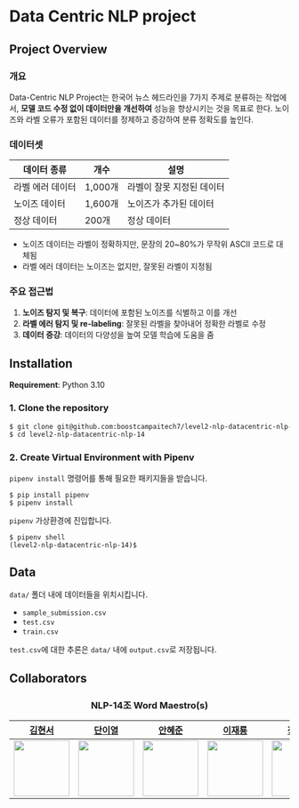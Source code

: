 # Data Centric NLP project

## Project Overview

### 개요

Data-Centric NLP Project는 한국어 뉴스 헤드라인을 7가지 주제로 분류하는 작업에서, **모델 코드 수정 없이 데이터만을 개선하여** 성능을 향상시키는 것을 목표로 한다. 노이즈와 라벨 오류가 포함된 데이터를 정제하고 증강하여 분류 정확도를 높인다.

### 데이터셋

| 데이터 종류      | 개수    | 설명                      |
| ---------------- | ------- | ------------------------- |
| 라벨 에러 데이터 | 1,000개 | 라벨이 잘못 지정된 데이터 |
| 노이즈 데이터    | 1,600개 | 노이즈가 추가된 데이터    |
| 정상 데이터      | 200개   | 정상 데이터               |

- 노이즈 데이터는 라벨이 정확하지만, 문장의 20~80%가 무작위 ASCII 코드로 대체됨
- 라벨 에러 데이터는 노이즈는 없지만, 잘못된 라벨이 지정됨

### 주요 접근법

1. **노이즈 탐지 및 복구**: 데이터에 포함된 노이즈를 식별하고 이를 개선
2. **라벨 에러 탐지 및 re-labeling**: 잘못된 라벨을 찾아내어 정확한 라벨로 수정
3. **데이터 증강**: 데이터의 다양성을 높여 모델 학습에 도움을 줌

## Installation

**Requirement**: Python 3.10

### 1. Clone the repository

```bash
$ git clone git@github.com:boostcampaitech7/level2-nlp-datacentric-nlp-14.git
$ cd level2-nlp-datacentric-nlp-14
```

### 2. Create Virtual Environment with Pipenv

`pipenv install` 명령어를 통해 필요한 패키지들을 받습니다.

```shell
$ pip install pipenv
$ pipenv install
```

`pipenv` 가상환경에 진입합니다.

```shell
$ pipenv shell
(level2-nlp-datacentric-nlp-14)$
```

## Data

`data/` 폴더 내에 데이터들을 위치시킵니다.

- `sample_submission.csv`
- `test.csv`
- `train.csv`

`test.csv`에 대한 추론은 `data/` 내에 `output.csv`로 저장됩니다.

## Collaborators

<h3 align="center">NLP-14조 Word Maestro(s)</h3>

<div align="center">

|          [김현서](https://github.com/kimhyeonseo0830)          |          [단이열](https://github.com/eyeol)          |          [안혜준](https://github.com/jagaldol)          |          [이재룡](https://github.com/So1pi)          |          [장요한](https://github.com/DDUKDAE)          |
| :------------------------------------------------------------: | :--------------------------------------------------: | :-----------------------------------------------------: | :--------------------------------------------------: | :----------------------------------------------------: |
| <img src="https://github.com/kimhyeonseo0830.png" width="100"> | <img src="https://github.com/eyeol.png" width="100"> | <img src="https://github.com/jagaldol.png" width="100"> | <img src="https://github.com/So1pi.png" width="100"> | <img src="https://github.com/DDUKDAE.png" width="100"> |

</div>
